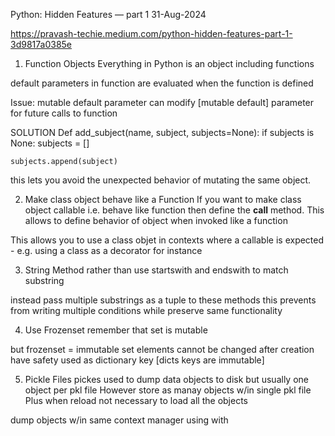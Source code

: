 Python: Hidden Features — part 1
31-Aug-2024


https://pravash-techie.medium.com/python-hidden-features-part-1-3d9817a0385e


1. Function Objects
Everything in Python is an object including functions

default parameters in function are evaluated
when the function is defined

Issue: mutable default parameter
can modify [mutable default] parameter for future calls to function

SOLUTION
Def add_subject(name, subject, subjects=None):
    if subjects is None:
        subjects = []

    subjects.append(subject)

this lets you avoid the unexpected behavior of mutating the same object.


2. Make class object behave like a Function
If you want to make class object callable i.e. behave like function then
define the __call__ method.  This allows to define behavior of object
when invoked like a function

This allows you to use a class objet in contexts where a callable is
expected - e.g. using a class as a decorator for instance


3. String Method
rather than use startswith and endswith to match substring

instead pass multiple substrings as a tuple to these methods
this prevents from writing multiple conditions while preserve
same functionality


4. Use Frozenset
remember that set is mutable

but
frozenset = immutable set
elements cannot be changed after creation
have safety used as dictionary key
[dicts keys are immutable]


5. Pickle Files
pickes used to dump data objects to disk but usually one object per pkl file
However store as manay objects w/in single pkl file
Plus when reload not necessary to load all the objects

dump objects w/in same context manager
using with
